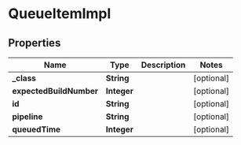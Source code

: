 
# QueueItemImpl

## Properties
Name | Type | Description | Notes
------------ | ------------- | ------------- | -------------
**_class** | **String** |  |  [optional]
**expectedBuildNumber** | **Integer** |  |  [optional]
**id** | **String** |  |  [optional]
**pipeline** | **String** |  |  [optional]
**queuedTime** | **Integer** |  |  [optional]



